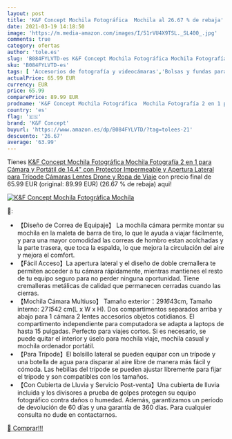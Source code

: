 ```yaml
---
layout: post
title: 'K&F Concept Mochila Fotográfica  Mochila al 26.67 % de rebaja'
date: 2021-03-19 14:18:50
image: 'https://m.media-amazon.com/images/I/51rVU4X9TSL._SL400_.jpg'
comments: true
category: ofertas
author: 'tole.es'
slug: 'B084FYLVTD-es K&F Concept Mochila Fotográfica Mochila Fotografía 2 en 1...'
sku: 'B084FYLVTD-es'
tags: [ 'Accesorios de fotografía y videocámaras','Bolsas y fundas para cámaras,  videocámaras y prismáticos','Electrónica','Fotografía y videocámaras','Mochilas para cámaras','k&f concept','mochila', ]
actualPrice: 65.99 EUR
currency: EUR
price: 65.99
comparePrice: 89.99 EUR
prodname: 'K&F Concept Mochila Fotográfica  Mochila Fotografía 2 en 1 para Cámara y Portátil de 14.4" con Protector Impermeable y Apertura Lateral para Trípode  Cámaras  Lentes  Drone y Ropa de Viaje'
country: 'es'
flag: '🇪🇸'
brand: 'K&F Concept'
buyurl: 'https://www.amazon.es/dp/B084FYLVTD/?tag=tolees-21'
descuento: '26.67'
average: '63.99'
---
```


Tienes [K&F Concept Mochila Fotográfica  Mochila Fotografía 2 en 1 para Cámara y Portátil de 14.4" con Protector Impermeable y Apertura Lateral para Trípode  Cámaras  Lentes  Drone y Ropa de Viaje](https://www.amazon.es/dp/B084FYLVTD/?tag=tolees-21) con precio final de  65.99 EUR (original: 89.99 EUR) (26.67 %  de rebaja) aqui!

[![K&F Concept Mochila Fotográfica  Mochila](https://m.media-amazon.com/images/I/51rVU4X9TSL._SL400_.jpg)](https://www.amazon.es/dp/B084FYLVTD/?tag=tolees-21)

🔎:

- 【Diseño de Correa de Equipaje】 La mochila cámara permite montar su mochila en la maleta de barra de tiro, lo que le ayuda a viajar fácilmente, y para una mayor comodidad las correas de hombro estan acolchadas y la parte trasera, que toca la espalda, lo que mejora la circulación del aire y mejora el comfort.
- 【Fácil Acceso】La apertura lateral y el diseño de doble cremallera te permiten acceder a tu cámara rápidamente, mientras mantienes el resto de tu equipo seguro para no perder ninguna oportunidad. Tiene cremalleras metálicas de calidad que permanecen cerradas cuando las cierras.
- 【Mochila Cámara Multiuso】 Tamaño exterior：29*16*43cm, Tamaño interno: 27*15*42 cm(L x W x H). Dos compartimentos separados arriba y abajo para 1 cámara 2 lentes accesorios objetos cotidianos. El compartimento independiente para computadora se adapta a laptops de hasta 15 pulgadas. Perfecto para viajes cortos. Si es necesario, se puede quitar el interior y úselo para mochila viaje, mochila casual y mochila ordenador portátil.
- 【Para Trípode】El bolsillo lateral se pueden equipar con un trípode y una botella de agua para disparar al aire libre de manera más fácil y cómoda. Las hebillas del trípode se pueden ajustar libremente para fijar el trípode y son compatibles con los tamaños.
- 【Con Cubierta de Lluvia y Servicio Post-venta】Una cubierta de lluvia incluida y los divisores a prueba de golpes protegen su equipo fotográfico contra daños o humedad. Además, garantizamos un período de devolución de 60 días y una garantía de 360 días. Para cualquier consulta no dude en contactarnos.

[🛒 Comprar!!!](https://www.amazon.es/dp/B084FYLVTD/?tag=tolees-21)
